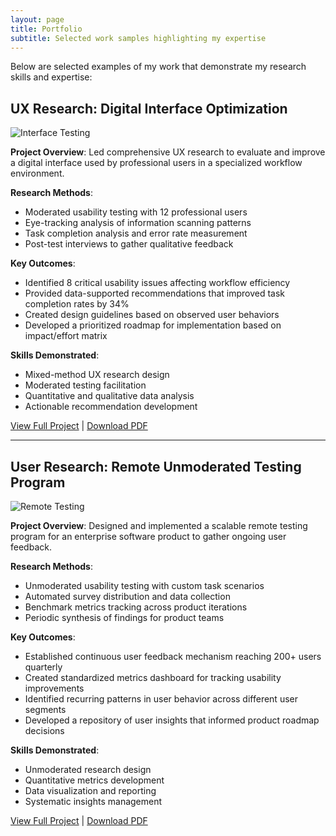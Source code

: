 ```yaml
---
layout: page
title: Portfolio
subtitle: Selected work samples highlighting my expertise
---
```


Below are selected examples of my work that demonstrate my research skills and expertise:

## UX Research: Digital Interface Optimization

![Interface Testing](/assets/img/path.jpg)

**Project Overview**: Led comprehensive UX research to evaluate and improve a digital interface used by professional users in a specialized workflow environment.

**Research Methods**:
- Moderated usability testing with 12 professional users
- Eye-tracking analysis of information scanning patterns
- Task completion analysis and error rate measurement
- Post-test interviews to gather qualitative feedback

**Key Outcomes**: 
- Identified 8 critical usability issues affecting workflow efficiency
- Provided data-supported recommendations that improved task completion rates by 34%
- Created design guidelines based on observed user behaviors
- Developed a prioritized roadmap for implementation based on impact/effort matrix

**Skills Demonstrated**: 
- Mixed-method UX research design
- Moderated testing facilitation
- Quantitative and qualitative data analysis
- Actionable recommendation development

[View Full Project](#) | [Download PDF](#)

---

## User Research: Remote Unmoderated Testing Program

![Remote Testing](/assets/img/crepe.jpg)

**Project Overview**: Designed and implemented a scalable remote testing program for an enterprise software product to gather ongoing user feedback.

**Research Methods**:
- Unmoderated usability testing with custom task scenarios
- Automated survey distribution and data collection
- Benchmark metrics tracking across product iterations
- Periodic synthesis of findings for product teams

**Key Outcomes**: 
- Established continuous user feedback mechanism reaching 200+ users quarterly
- Created standardized metrics dashboard for tracking usability improvements
- Identified recurring patterns in user behavior across different user segments
- Developed a repository of user insights that informed product roadmap decisions

**Skills Demonstrated**: 
- Unmoderated research design
- Quantitative metrics development
- Data visualization and reporting
- Systematic insights management

[View Full Project](#) | [Download PDF](#)